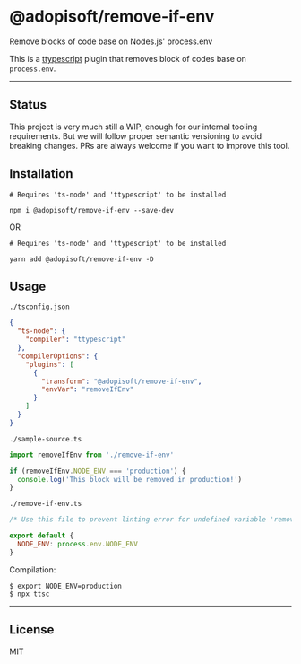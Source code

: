 # @adopisoft/remove-if-env

Remove blocks of code base on Nodes.js' process.env

This is a [ttypescript](https://www.npmjs.com/package/typescript) plugin that removes block of codes base on `process.env`.

---

## Status

This project is very much still a WIP, enough for our internal tooling requirements. But we will follow proper semantic versioning to avoid breaking changes. PRs are always welcome if you want to improve this tool.

## Installation

```
# Requires 'ts-node' and 'ttypescript' to be installed

npm i @adopisoft/remove-if-env --save-dev
```
OR
```
# Requires 'ts-node' and 'ttypescript' to be installed

yarn add @adopisoft/remove-if-env -D
```

## Usage

`./tsconfig.json`

```json
{
  "ts-node": {
    "compiler": "ttypescript"
  },
  "compilerOptions": {
    "plugins": [
      {
        "transform": "@adopisoft/remove-if-env",
        "envVar": "removeIfEnv"
      }
    ]
  }
}

```

`./sample-source.ts`

```js
import removeIfEnv from './remove-if-env'

if (removeIfEnv.NODE_ENV === 'production') {
  console.log('This block will be removed in production!')
}
```

`./remove-if-env.ts`
```js
/* Use this file to prevent linting error for undefined variable 'removeIfEnv' and provide code completion. */

export default {
  NODE_ENV: process.env.NODE_ENV
}
```

Compilation:
```
$ export NODE_ENV=production
$ npx ttsc
```

---

## License

MIT
